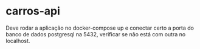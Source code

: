 # carros-api

Deve rodar a aplicação no docker-compose up e conectar certo a porta do banco de dados postgresql na 5432, verificar se não está com outra no localhost.
